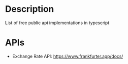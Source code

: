 # Description
List of free public api implementations in typescript

# APIs
* Exchange Rate API: https://www.frankfurter.app/docs/
